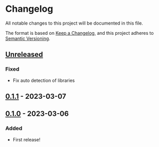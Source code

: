 # Changelog

All notable changes to this project will be documented in this file.

The format is based on [Keep a Changelog](https://keepachangelog.com/en/1.0.0/),
and this project adheres to [Semantic Versioning](https://semver.org/spec/v2.0.0.html).

## [Unreleased]
### Fixed
- Fix auto detection of libraries

## [0.1.1] - 2023-03-07


## [0.1.0] - 2023-03-06
### Added
- First release!

[unreleased]: https://github.com/olivierlacan/keep-a-changelog/compare/v0.1.1...HEAD
[0.1.1]: https://github.com/olivierlacan/keep-a-changelog/compare/v0.1.0...v0.1.1
[0.1.0]: https://github.com/arianrhodsandlot/eslint-config/releases/tag/v0.1.0
